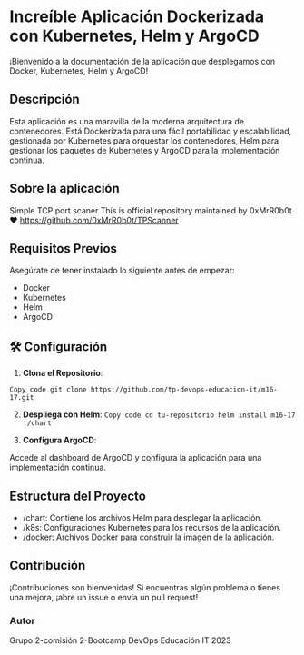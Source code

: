 # Increíble Aplicación Dockerizada con Kubernetes, Helm y ArgoCD
¡Bienvenido a la documentación de la aplicación que desplegamos con Docker, Kubernetes, Helm y ArgoCD!

## Descripción
Esta aplicación es una maravilla de la moderna arquitectura de contenedores. Está Dockerizada para una fácil portabilidad y escalabilidad, gestionada por Kubernetes para orquestar los contenedores, Helm para gestionar los paquetes de Kubernetes y ArgoCD para la implementación continua.

## Sobre la aplicación
Simple TCP port scaner
This is official repository maintained by 0xMrR0b0t ❤️
https://github.com/0xMrR0b0t/TPScanner

## Requisitos Previos
Asegúrate de tener instalado lo siguiente antes de empezar:

- Docker
- Kubernetes
- Helm
- ArgoCD
  
## 🛠 Configuración
1. **Clona el Repositorio**:

``
Copy code
git clone https://github.com/tp-devops-educacion-it/m16-17.git
``

2. **Despliega con Helm**:
``
Copy code
cd tu-repositorio
helm install m16-17 ./chart
``

3. **Configura ArgoCD**:

Accede al dashboard de ArgoCD y configura la aplicación para una implementación continua.

## Estructura del Proyecto
- /chart: Contiene los archivos Helm para desplegar la aplicación.
- /k8s: Configuraciones Kubernetes para los recursos de la aplicación.
- /docker: Archivos Docker para construir la imagen de la aplicación.

## Contribución
¡Contribuciones son bienvenidas! Si encuentras algún problema o tienes una mejora, ¡abre un issue o envía un pull request!

### Autor
Grupo 2-comisión 2-Bootcamp DevOps Educación IT 2023
